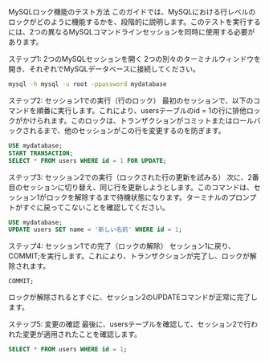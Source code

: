 MySQLロック機能のテスト方法
このガイドでは、MySQLにおける行レベルのロックがどのように機能するかを、段階的に説明します。このテストを実行するには、2つの異なるMySQLコマンドラインセッションを同時に使用する必要があります。

ステップ1: 2つのMySQLセッションを開く
2つの別々のターミナルウィンドウを開き、それぞれでMySQLデータベースに接続してください。

```bash
mysql -h mysql -u root -ppassword mydatabase
```

ステップ2: セッション1での実行（行のロック）
最初のセッションで、以下のコマンドを順番に実行します。これにより、usersテーブルのid = 1の行に排他ロックがかけられます。このロックは、トランザクションがコミットまたはロールバックされるまで、他のセッションがこの行を変更するのを防ぎます。

```sql
USE mydatabase;
START TRANSACTION;
SELECT * FROM users WHERE id = 1 FOR UPDATE;
```


ステップ3: セッション2での実行（ロックされた行の更新を試みる）
次に、2番目のセッションに切り替え、同じ行を更新しようとします。このコマンドは、セッション1がロックを解除するまで待機状態になります。ターミナルのプロンプトがすぐに戻ってこないことを確認してください。

```sql
USE mydatabase;
UPDATE users SET name = '新しい名前' WHERE id = 1;
``` 


ステップ4: セッション1での完了（ロックの解除）
セッション1に戻り、COMMIT;を実行します。これにより、トランザクションが完了し、ロックが解除されます。

```
COMMIT;
```


ロックが解除されるとすぐに、セッション2のUPDATEコマンドが正常に完了します。

ステップ5: 変更の確認
最後に、usersテーブルを確認して、セッション2で行われた変更が適用されたことを確認します。

```sql
SELECT * FROM users WHERE id = 1;
```
